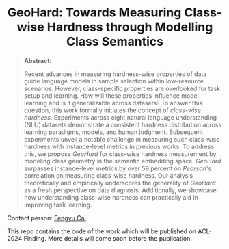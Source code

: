 <div align="center">

# __GeoHard__: Towards Measuring Class-wise Hardness through Modelling Class Semantics

</div>

> **Abstract:**
>
> Recent advances in measuring hardness-wise properties of data guide language models in sample selection within low-resource scenarios.
However, class-specific properties are overlooked for task setup and learning.
How will these properties influence model learning and is it generalizable across datasets?
To answer this question, this work formally initiates the concept of _class-wise_ _hardness_. 
Experiments across eight natural language understanding (NLU) datasets demonstrate a consistent hardness distribution across learning paradigms, models, and human judgment.
Subsequent experiments unveil a notable challenge in measuring such class-wise hardness with instance-level metrics in previous works.
To address this, we propose _GeoHard_ for class-wise hardness measurement by modeling class geometry in the semantic embedding space.
> _GeoHard_ surpasses instance-level metrics by over 59 percent on _Pearson_'s correlation on measuring class-wise hardness. 
Our analysis theoretically and empirically underscores the generality of _GeoHard_ as a fresh perspective on data diagnosis.
Additionally, we showcase how understanding class-wise hardness can practically aid in improving task learning.
>
Contact person: [Fengyu Cai](mailto:fengyu.cai@tu-darmstadt.de)

This repo contains the code of the work which will be published on ACL-2024 Finding. More details will come soon before the publication.
